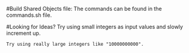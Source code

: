 #Build Shared Objects file:
    The commands can be found in the commands.sh file.

#Looking for Ideas?
    Try using small integers as input values and slowly increment up.

    Try using really large integers like "10000000000".
